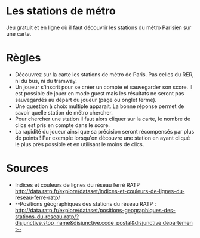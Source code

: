 # Les stations de métro
Jeu gratuit et en ligne où il faut découvrir les stations du métro Parisien sur une carte.

# Règles
* Découvrez sur la carte les stations de métro de Paris. Pas celles du RER, ni du bus, ni du tramway.
* Un joueur s'inscrit pour se créer un compte et sauvegarder son score. Il est possible de jouer en mode guest mais les résultats ne seront pas sauvegardés au départ du joueur (page ou onglet fermé).
* Une question à choix multiple apparait. La bonne réponse permet de savoir quelle station de métro chercher.
* Pour chercher une station il faut alors cliquer sur la carte, le nombre de clics est pris en compte dans le score. 
* La rapidité du joueur ainsi que sa précision seront récompensés par plus de points ! Par exemple lorsqu'on découvre une station en ayant cliqué le plus près possible et en utilisant le moins de clics.

# Sources
* Indices et couleurs de lignes du réseau ferré RATP
 http://data.ratp.fr/explore/dataset/indices-et-couleurs-de-lignes-du-reseau-ferre-ratp/
 * --Positions géographiques des stations du réseau RATP : http://data.ratp.fr/explore/dataset/positions-geographiques-des-stations-du-reseau-ratp/?disjunctive.stop_name&disjunctive.code_postal&disjunctive.departement--
 
